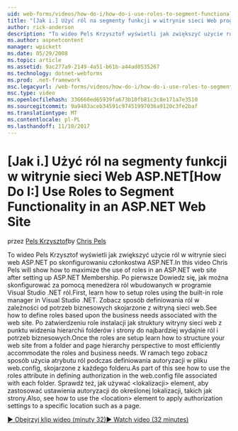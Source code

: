 ```yaml
---
uid: web-forms/videos/how-do-i/how-do-i-use-roles-to-segment-functionality-in-an-aspnet-web-site
title: "[Jak i.] Użyć ról na segmenty funkcji w witrynie sieci Web programu ASP.NET | Dokumentacja firmy Microsoft"
author: rick-anderson
description: "To wideo Pels Krzysztof wyświetli jak zwiększyć użycie ról w witrynie sieci web ASP.NET po skonfigurowaniu członkostwa ASP.NET. Po pierwsze Dowiedz się, jak skonfigurować formant karta..."
ms.author: aspnetcontent
manager: wpickett
ms.date: 05/29/2008
ms.topic: article
ms.assetid: 9ac277a9-2149-4a51-b61b-a44ad0535267
ms.technology: dotnet-webforms
ms.prod: .net-framework
msc.legacyurl: /web-forms/videos/how-do-i/how-do-i-use-roles-to-segment-functionality-in-an-aspnet-web-site
msc.type: video
ms.openlocfilehash: 336660ed65939fa673b10fb81c3c8e171a7e3510
ms.sourcegitcommit: 9a9483aceb34591c97451997036a9120c3fe2baf
ms.translationtype: MT
ms.contentlocale: pl-PL
ms.lasthandoff: 11/10/2017
---
```

<a name="how-do-i-use-roles-to-segment-functionality-in-an-aspnet-web-site"></a><span data-ttu-id="84e1e-104">[Jak i.] Użyć ról na segmenty funkcji w witrynie sieci Web ASP.NET</span><span class="sxs-lookup"><span data-stu-id="84e1e-104">[How Do I:] Use Roles to Segment Functionality in an ASP.NET Web Site</span></span>
====================
<span data-ttu-id="84e1e-105">przez [Pels Krzysztof](https://twitter.com/chrispels)</span><span class="sxs-lookup"><span data-stu-id="84e1e-105">by [Chris Pels](https://twitter.com/chrispels)</span></span>

<span data-ttu-id="84e1e-106">To wideo Pels Krzysztof wyświetli jak zwiększyć użycie ról w witrynie sieci web ASP.NET po skonfigurowaniu członkostwa ASP.NET.</span><span class="sxs-lookup"><span data-stu-id="84e1e-106">In this video Chris Pels will show how to maximize the use of roles in an ASP.NET web site after setting up ASP.NET Membership.</span></span> <span data-ttu-id="84e1e-107">Po pierwsze Dowiedz się, jak można skonfigurować za pomocą menedżera ról wbudowanych w programie Visual Studio .NET ról.</span><span class="sxs-lookup"><span data-stu-id="84e1e-107">First, learn how to setup roles using the built-in role manager in Visual Studio .NET.</span></span> <span data-ttu-id="84e1e-108">Zobacz sposób definiowania ról w zależności od potrzeb biznesowych skojarzone z witryną sieci web.</span><span class="sxs-lookup"><span data-stu-id="84e1e-108">See how to define roles based upon the business needs associated with the web site.</span></span> <span data-ttu-id="84e1e-109">Po zatwierdzeniu role instalacji jak struktury witryny sieci web z punktu widzenia hierarchii folderów i strony do najbardziej wydajnie ról i potrzeb biznesowych.</span><span class="sxs-lookup"><span data-stu-id="84e1e-109">Once the roles are setup learn how to structure your web site from a folder and page hierarchy perspective to most efficiently accommodate the roles and business needs.</span></span> <span data-ttu-id="84e1e-110">W ramach tego zobacz sposób użycia atrybutu ról podczas definiowania autoryzacji w pliku web.config, skojarzone z każdego folderu.</span><span class="sxs-lookup"><span data-stu-id="84e1e-110">As part of this see how to use the roles attribute in defining authorization in the web.config file associated with each folder.</span></span> <span data-ttu-id="84e1e-111">Sprawdź też, jak używać &lt;lokalizacji&gt; element, aby zastosować ustawienia autoryzacji do określonej lokalizacji, takich jak strony.</span><span class="sxs-lookup"><span data-stu-id="84e1e-111">Also, see how to use the &lt;location&gt; element to apply authorization settings to a specific location such as a page.</span></span>

[<span data-ttu-id="84e1e-112">&#9654; Obejrzyj klip wideo (minuty 32)</span><span class="sxs-lookup"><span data-stu-id="84e1e-112">&#9654; Watch video (32 minutes)</span></span>](https://channel9.msdn.com/Blogs/ASP-NET-Site-Videos/how-do-i-use-roles-to-segment-functionality-in-an-aspnet-web-site)
